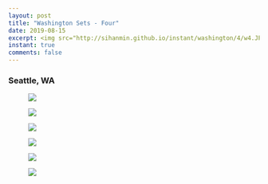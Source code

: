 ```yaml
---
layout: post
title: "Washington Sets - Four"
date: 2019-08-15
excerpt: <img src="http://sihanmin.github.io/instant/washington/4/w4.JPG">
instant: true
comments: false
---
```

### Seattle, WA

<figure>
	<a href="http://sihanmin.github.io/instant/washington/4/w4.JPG"><img src="http://sihanmin.github.io/instant/washington/4/w4.JPG"></a>
</figure>

<figure>
	<a href="http://sihanmin.github.io/instant/washington/4/1.JPG"><img src="http://sihanmin.github.io/instant/washington/4/1.JPG"></a>
</figure>
<figure>
	<a href="http://sihanmin.github.io/instant/washington/4/2.JPG"><img src="http://sihanmin.github.io/instant/washington/4/2.JPG"></a>
</figure>
<figure>
	<a href="http://sihanmin.github.io/instant/washington/4/3.JPG"><img src="http://sihanmin.github.io/instant/washington/4/3.JPG"></a>
</figure>
<figure>
	<a href="http://sihanmin.github.io/instant/washington/4/4.JPG"><img src="http://sihanmin.github.io/instant/washington/4/4.JPG"></a>
</figure>
<figure>
	<a href="http://sihanmin.github.io/instant/washington/4/5.JPG"><img src="http://sihanmin.github.io/instant/washington/4/5.JPG"></a>
</figure>

